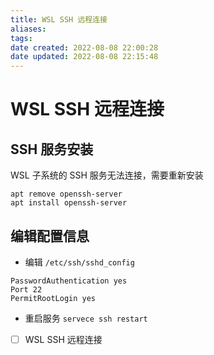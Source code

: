 ```yaml
---
title: WSL SSH 远程连接
aliases: 
tags: 
date created: 2022-08-08 22:00:28
date updated: 2022-08-08 22:15:48
---
```


# WSL SSH 远程连接

## SSH 服务安装

WSL 子系统的 SSH 服务无法连接，需要重新安装

```shell
apt remove openssh-server
apt install openssh-server
```

## 编辑配置信息

- 编辑 `/etc/ssh/sshd_config`

```shell
PasswordAuthentication yes
Port 22
PermitRootLogin yes
```

- 重启服务
`servece ssh restart`

- [ ] WSL SSH 远程连接
